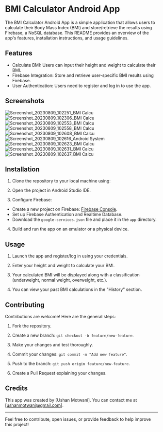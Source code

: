 # BMI Calculator Android App

The BMI Calculator Android App is a simple application that allows users to calculate their Body Mass Index (BMI) and store/retrieve the results using Firebase, a NoSQL database. This README provides an overview of the app's features, installation instructions, and usage guidelines.


## Features
- Calculate BMI: Users can input their height and weight to calculate their BMI.
- Firebase Integration: Store and retrieve user-specific BMI results using Firebase.
- User Authentication: Users need to register and log in to use the app.

## Screenshots
![Screenshot_20230809_102251_BMI Calcu](https://github.com/Ushan820/BMI_Calc/assets/47973452/d80648ae-9b8c-41d1-87be-fddce653180a)
![Screenshot_20230809_102306_BMI Calcu](https://github.com/Ushan820/BMI_Calc/assets/47973452/80af6479-1f50-424f-a463-d98603d3d7ae)
![Screenshot_20230809_102553_BMI Calcu](https://github.com/Ushan820/BMI_Calc/assets/47973452/5725f073-2960-4a2f-8537-c045161be807)
![Screenshot_20230809_102558_BMI Calcu](https://github.com/Ushan820/BMI_Calc/assets/47973452/3a8b3dec-463a-46f8-b5f5-6d32437c2a2a)
![Screenshot_20230809_102608_BMI Calcu](https://github.com/Ushan820/BMI_Calc/assets/47973452/7c25c2c2-a5ab-48ae-96a3-9d581d8731c3)
![Screenshot_20230809_102616_Android System](https://github.com/Ushan820/BMI_Calc/assets/47973452/6c66632a-2f71-451f-a1cb-fc705ba852fb)
![Screenshot_20230809_102623_BMI Calcu](https://github.com/Ushan820/BMI_Calc/assets/47973452/dbef13c5-42c0-44a6-b61c-195951651267)
![Screenshot_20230809_102631_BMI Calcu](https://github.com/Ushan820/BMI_Calc/assets/47973452/1dc2dbb7-7b0e-4279-a2ba-6690a9d9cecf)
![Screenshot_20230809_102637_BMI Calcu](https://github.com/Ushan820/BMI_Calc/assets/47973452/a8768520-9353-4826-b807-ea883c082b06)

## Installation

1. Clone the repository to your local machine using:

2. Open the project in Android Studio IDE.

3. Configure Firebase:
- Create a new project on Firebase: [Firebase Console](https://console.firebase.google.com/).
- Set up Firebase Authentication and Realtime Database.
- Download the `google-services.json` file and place it in the `app` directory.

4. Build and run the app on an emulator or a physical device.

## Usage

1. Launch the app and register/log in using your credentials.

2. Enter your height and weight to calculate your BMI.

3. Your calculated BMI will be displayed along with a classification (underweight, normal weight, overweight, etc.).

4. You can view your past BMI calculations in the "History" section.

## Contributing

Contributions are welcome! Here are the general steps:

1. Fork the repository.

2. Create a new branch: `git checkout -b feature/new-feature`.

3. Make your changes and test thoroughly.

4. Commit your changes: `git commit -m "Add new feature"`.

5. Push to the branch: `git push origin feature/new-feature`.

6. Create a Pull Request explaining your changes.

## Credits

This app was created by [Ushan Motwani]. You can contact me at [ushanmotwani@gmail.com].

---

Feel free to contribute, open issues, or provide feedback to help improve this project!
